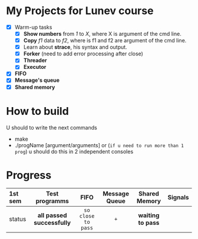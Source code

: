 # My Projects for Lunev course

- [X] Warm-up tasks
    - [X] __Show numbers__ from _1_ to _X_, where X is argument of the cmd line.
    - [X] __Copy__ _f1_ data to _f2_, where is f1 and f2 are argument of the cmd line.
    - [X] Learn about __strace__, his syntax and output.
    - [X] __Forker__ (need to add error processing after close)
    - [X] __Threader__
    - [X] __Executor__
- [X] __FIFO__
- [X] __Message's queue__
- [X] __Shared memory__

# How to build

U should to write the next commands
*  make
*  ./progName [argument/arguments] or (`if u need to run more than 1 prog`) u should do this in 2 independent consoles

# Progress


| __1st sem__   |       __Test programms__      |   __FIFO__            | __Message Queue__ |   __Shared Memory__    |  __Signals__          |
|:------------- |:---------------:              |:--------------------:      |:-------------:    |:-------------:         |   :-------------:     |
|   status      | __all passed successfully__   | `so close to pass`    |  `+`              |    **waiting to pass** |                       |

